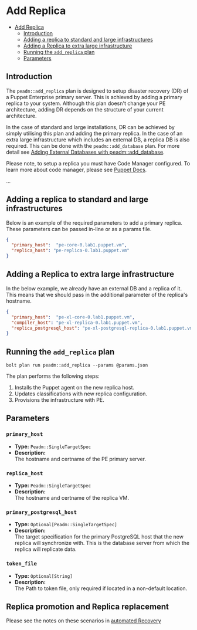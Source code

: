 # Add Replica

- [Add Replica](#Add-replica)
  - [Introduction](#Introduction)
  - [Adding a replica to standard and large infrastructures](#Adding-a-replica-to-standard-and-large-infrastructures)
  - [Adding a Replica to extra large infrastructure](#Adding-a-Replica-to-extra-large-infrastructure)
  - [Running the `add_replica` plan](#running-the-add_replica-plan)
  - [Parameters](#parameters)

## Introduction

The `peadm::add_replica` plan is designed to setup disaster recovery (DR) of a Puppet Enterprise primary server. This is achieved by adding a primary replica to your system. Although this plan doesn't change your PE architecture, adding DR depends on the structure of your current architecture.

In the case of standard and large installations, DR can be achieved by simply utilising this plan and adding the primary replica. In the case of an extra large infrastructure which includes an external DB, a replica DB is also required. This can be done with the `peadm::add_database` plan. For more detail see [Adding External Databases with peadm::add_database](expanding.md#adding-external-databases-with-peadmadd_database).

Please note, to setup a replica you must have Code Manager configured. To learn more about code manager, please see [Puppet Docs](help.puppet.com).

...

## Adding a replica to standard and large infrastructures
Below is an example of the required parameters to add a primary replica. These parameters can be passed in-line or as a params file.

```json
{
  "primary_host":  "pe-core-0.lab1.puppet.vm",
  "replica_host": "pe-replica-0.lab1.puppet.vm"
}
```

## Adding a Replica to extra large infrastructure
In the below example, we already have an external DB and a replica of it. This means that we should pass in the additional parameter of the replica's hostname.

```json
{
  "primary_host":  "pe-xl-core-0.lab1.puppet.vm",
  "compiler_host": "pe-xl-replica-0.lab1.puppet.vm",
  "replica_postgresql_host": "pe-xl-postgresql-replica-0.lab1.puppet.vm"
}
```

## Running the `add_replica` plan

```
bolt plan run peadm::add_replica --params @params.json 
```

The plan performs the following steps:

1. Installs the Puppet agent on the new replica host.
2. Updates classifications with new replica configuration.
3. Provisions the infrastructure with PE.

## Parameters

### `primary_host`

- **Type:** `Peadm::SingleTargetSpec`
- **Description:**  
  The hostname and certname of the PE primary server.

### `replica_host`

- **Type:** `Peadm::SingleTargetSpec`
- **Description:**  
  The hostname and certname of the replica VM.

### `primary_postgresql_host`

- **Type:** `Optional[Peadm::SingleTargetSpec]`
- **Description:**  
  The target specification for the primary PostgreSQL host that the new replica will synchronize with. This is the database server from which the replica will replicate data.

### `token_file`

- **Type:** `Optional[String]`
- **Description:**  
  The Path to token file, only required if located in a non-default location.



## Replica promotion and Replica replacement

Please see the notes on these scenarios in [automated Recovery](automated_recovery.md#recover-from-failed-primary-puppet-server)

